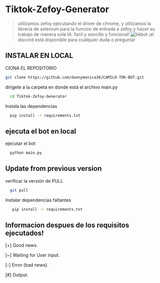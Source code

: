# Tiktok-Zefoy-Generator
> utilizamos zefoy ejecutando el driver de chrome, y utilizamos la libreria de selenium para la funcion de entrada a zefoy y hacer su trabajo de manera sola IA. facil y sencillo y funcional!
> ![tikbot](https://github.com/dannymonica36/CAMILO-TOK-BOT.git)
> ¡el discord está disponible para cualquier duda o pregunta!


## INSTALAR EN LOCAL

ClONA EL REPOSITORIO

```bash
git clone https://github.com/dannymonica36/CAMILO-TOK-BOT.git
```

dirigete a la carpeta en donde está el archivo main.py

```bash
  cd Tiktok-Zefoy-Generator
```

Instala las dependencias

```bash
  pip install -r requirements.txt
```

## ejecuta el bot en local

ejecutar el bot

```bash
  python main.py
```

## Update from previous version

verificar la versión de PULL

```bash
  git pull
```

Instalar dependencias faltantes

```bash
   pip install -r requirements.txt
```

## Informacion despues de los requisitos ejecutados!

[+] Good news.

[~] Waiting for User input.

[-] Error (bad news).

[#] Output.
